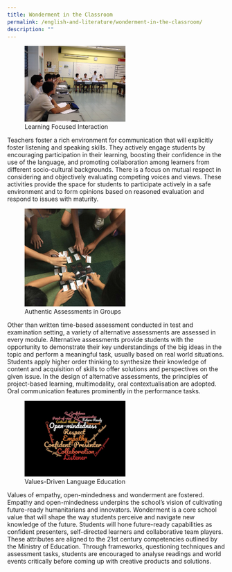 ```yaml
---
title: Wonderment in the Classroom
permalink: /english-and-literature/wonderment-in-the-classroom/
description: ""
---
```

<figure>
<img style="width:55%" src="/images/englishandliterature1.jpg">
<figcaption>Learning Focused Interaction</figcaption>
</figure>	

Teachers foster a rich environment for communication that will explicitly foster listening and speaking skills. They actively engage students by encouraging participation in their learning, boosting their confidence in the use of the language, and promoting collaboration among learners from different socio-cultural backgrounds. There is a focus on mutual respect in considering and objectively evaluating competing voices and views. These activities provide the space for students to participate actively in a safe environment and to form opinions based on reasoned evaluation and respond to issues with maturity.

<figure>
<img style="width:55%" src="/images/englishandliterature2.jpg">
<figcaption>Authentic Assessments in Groups</figcaption>
</figure>	

Other than written time-based assessment conducted in test and examination setting, a variety of alternative assessments are assessed in every module. Alternative assessments provide students with the opportunity to demonstrate their key understandings of the big ideas in the topic and perform a meaningful task, usually based on real world situations. Students apply higher order thinking to synthesize their knowledge of content and acquisition of skills to offer solutions and perspectives on the given issue. In the design of alternative assessments, the principles of project-based learning, multimodality, oral contextualisation are adopted. Oral communication features prominently in the performance tasks.

<figure>
<img style="width:55%" src="/images/englishandliterature3.jpg">
<figcaption>Values-Driven Language Education</figcaption>
</figure>	

Values of empathy, open-mindedness and wonderment are fostered. Empathy and open-mindedness underpins the school’s vision of cultivating future-ready humanitarians and innovators. Wonderment is a core school value that will shape the way students perceive and navigate new knowledge of the future. Students will hone future-ready capabilities as confident presenters, self-directed learners and collaborative team players. These attributes are aligned to the 21st century competencies outlined by the Ministry of Education. Through frameworks, questioning techniques and assessment tasks, students are encouraged to analyse readings and world events critically before coming up with creative products and solutions.